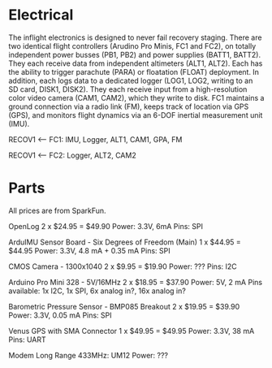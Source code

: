 # Electrical

  The inflight electronics is designed to never fail recovery staging.  There are two identical flight controllers (Arudino Pro Minis, FC1 and FC2), on totally independent power busses (PB1, PB2) and power supplies (BATT1, BATT2).  They each receive data from independent altimeters (ALT1, ALT2).  Each has the ability to trigger parachute (PARA) or floatation (FLOAT) deployment.  In addition, each logs data to a dedicated logger (LOG1, LOG2, writing to an SD card, DISK1, DISK2).  They each receive input from a high-resolution color video camera (CAM1, CAM2), which they write to disk.  FC1 maintains a ground connection via a radio link (FM), keeps track of location via GPS (GPS), and monitors flight dynamics via an 6-DOF inertial measurement unit (IMU).
  
  RECOV1 <-- FC1: IMU, Logger, ALT1, CAM1, GPA, FM 

  RECOV1 <-- FC2: Logger, ALT2, CAM2

# Parts

  All prices are from SparkFun.

  OpenLog
    2 x $24.95 = $49.90
    Power: 3.3V, 6mA
    Pins: SPI
  
  ArduIMU Sensor Board - Six Degrees of Freedom (Main)
    1 x $44.95 = $44.95
    Power: 3.3V, 4.8 mA + 0.35 mA
    Pins: SPI
  
  CMOS Camera - 1300x1040
    2 x $9.95 = $19.90
    Power: ???
    Pins: I2C
  
  Arduino Pro Mini 328 - 5V/16MHz
    2 x $18.95 = $37.90
    Power: 5V, 2 mA
    Pins available: 1x I2C, 1x SPI, 6x analog in?, 16x analog in?
  
  Barometric Pressure Sensor - BMP085 Breakout
    2 x $19.95 = $39.90
    Power: 3.3V, 0.05 mA
    Pins: SPI
  
  Venus GPS with SMA Connector
    1 x $49.95 = $49.95
    Power: 3.3V, 38 mA
    Pins: UART
  
  Modem Long Range 433MHz: UM12
    Power: ???